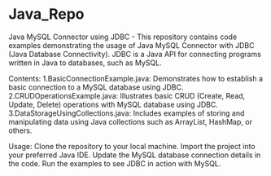 # Java_Repo

Java MySQL Connector using JDBC - 
This repository contains code examples demonstrating the usage of Java MySQL Connector with JDBC (Java Database Connectivity). 
JDBC is a Java API for connecting programs written in Java to databases, such as MySQL.

Contents:
1.BasicConnectionExample.java: Demonstrates how to establish a basic connection to a MySQL database using JDBC.
2.CRUDOperationsExample.java: Illustrates basic CRUD (Create, Read, Update, Delete) operations with MySQL database using JDBC.
3.DataStorageUsingCollections.java: Includes examples of storing and manipulating data using Java collections such as ArrayList, HashMap, or others.

Usage:
Clone the repository to your local machine.
Import the project into your preferred Java IDE.
Update the MySQL database connection details in the code.
Run the examples to see JDBC in action with MySQL.
